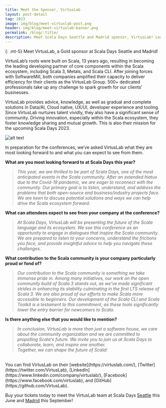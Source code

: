 ```yaml
---
title: Meet the Sponsor, VirtusLab
layout: post-detail
tag: 2023
image: img/blog/meet-virtuslab-post.png
header: img/blog/meet-virtuslab-banner.png
permalink: /blog/:title/
description: Meet Scala Days Seattle and Madrid sponsor, VirtusLab! Learn more about this sponsor and see what they look forward to seeing in Seattle and Madrid this year!
---
```

{: .mt-5}
Meet VirtusLab, a Gold sponsor at Scala Days Seattle and Madrid!

VirtusLab’s roots were built on Scala, 13 years ago, resulting in becoming the leading developing partner of core components within the Scala ecosystem, including Scala 3, Metals, and Scala CLI. After joining forces with SoftwareMill, both companies amplified their capacity to deliver efficiency for their clients as the VirtusLab Group. 500+ dedicated professionals take up any challenge to spark growth for our clients’ businesses.

VirtusLab provides advice, knowledge, as well as gradual and complete solutions in Data/AI, Cloud native, UX/UI, developer experience and tooling. Since VirtusLab nurtures talent vividly, they also have a significant sense of community. Driving innovation, especially within the Scala ecosystem, they foster knowledge sharing and mutual growth. This is also their mission for the upcoming Scala Days 2023.

![alt text](/img/assets/sponsors/sponsor-card-virtuslab.png)

In preparation for the conferences, we’ve asked VirtusLab what they are most looking forward to and what you can expect to see from them.

**What are you most looking forward to at Scala Days this year?**

> *This year, we are thrilled to be part of Scala Days, one of the most anticipated events in the Scala community. After an extended hiatus due to the Covid-19 pandemic, we are eager to reconnect with the community. Our primary goal is to listen, understand, and address the problems that both open-source and business/industry projects face. We are keen to discuss potential solutions and ways we can help drive the Scala ecosystem forward.*

**What can attendees expect to see from your company at the conference?**

> *At Scala Days, VirtusLab will be presenting the future of the Scala language and its ecosystem. We see this conference as an opportunity to engage in dialogues that inspire the Scala community. We are prepared to listen to your concerns, understand the frictions you face, and provide insightful advice to help you navigate these challenges.*

**What contribution to the Scala community is your company particularly proud or fond of?**

> *Our contribution to the Scala community is something we take immense pride in. Among many initiatives, our work on the open community build of Scala 3 stands out, as we've made significant strides in enhancing its stability culminating in the first LTS release of Scala 3. We are also proud of our efforts to make Scala more accessible to beginners. Our development of the Scala CLI and Scala Toolkit is a testament to this commitment, as these tools significantly lower the entry barrier for newcomers to Scala.*

**Is there anything else that you would like to mention?**

> *In conclusion, VirtusLab is more than just a software house, we care about the community organization and we are committed to propelling Scala's future. We invite you to join us at Scala Days to collaborate, learn, and inspire one another. <br> Together, we can shape the future of Scala!*

<br>
You can find VirtusLab on their [website](https://virtuslab.com/), [Twitter](https://twitter.com/VirtusLab), [LinkedIn](https://www.linkedin.com/company/virtuslab/), [Facebook](https://www.facebook.com/virtuslab), and [GitHub](https://github.com/VirtusLab).

Buy your tickets today to meet the VirtusLab team at Scala Days [Seattle](https://scaladays.org/seattle-2023/#seattle-pricetable) this June and [Madrid](https://scaladays.org/madrid-2023/#pricetable) this September!

